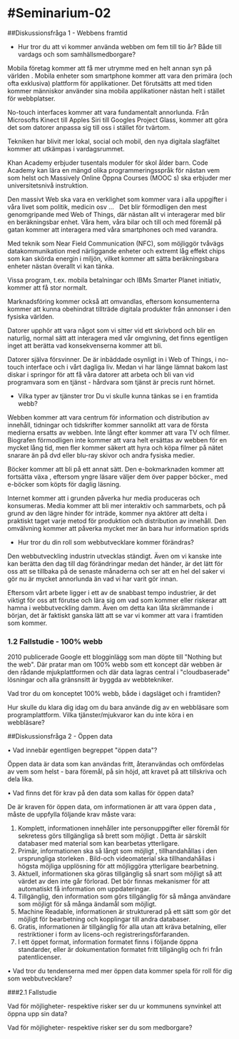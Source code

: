 #Seminarium-02
=============

##Diskussionsfråga 1 - Webbens framtid

* Hur tror du att vi kommer använda webben om fem till tio år? Både till vardags och som samhällsmedborgare?

Mobila företag kommer att få mer utrymme med en helt annan syn på världen . Mobila enheter som smartphone kommer att 
vara den primära (och ofta exklusiva) plattform för applikationer. Det förutsätts att med tiden kommer människor 
använder sina mobila applikationer nästan helt i stället för webbplatser.

No-touch interfaces kommer att vara fundamentalt annorlunda. Från Microsofts Kinect till Apples Siri till Googles 
Project Glass, kommer att göra det som datorer anpassa sig till oss i stället för tvärtom.

Tekniken har blivit mer lokal, social och mobil, den nya digitala slagfältet kommer att utkämpas i vardagsrummet.

Khan Academy erbjuder tusentals moduler för skol ålder barn. Code Academy kan lära en mängd olika programmeringsspråk 
för nästan vem som helst och Massively Online Öppna Courses (MOOC s) ska erbjuder mer universitetsnivå instruktion.

Den massivt Web ska vara en verklighet som kommer vara i alla uppgifter i våra livet som politik, medicin osv ...
 
Det blir förmodligen den mest genomgripande med Web of Things, där nästan allt vi interagerar med blir en beräkningsbar 
enhet. Våra hem, våra bilar och till och med föremål på gatan kommer att interagera med våra smartphones och med 
varandra.

Med teknik som Near Field Communication (NFC), som möjliggör tvåvägs datakommunikation med närliggande enheter och 
extremt låg effekt chips som kan skörda energin i miljön, vilket kommer att sätta beräkningsbara enheter nästan 
överallt vi kan tänka.

Vissa program, t.ex. mobila betalningar och IBMs Smarter Planet initiativ, kommer att få stor normalt.

Marknadsföring kommer också att omvandlas, eftersom konsumenterna kommer att kunna obehindrat tillträde digitala 
produkter från annonser i den fysiska världen.

Datorer upphör att vara något som vi sitter vid ett skrivbord och blir en naturlig, normal sätt att interagera med 
vår omgivning, det finns egentligen inget att berätta vad konsekvenserna kommer att bli.

Datorer själva försvinner. De är inbäddade osynligt in i Web of Things, i no-touch interface och i vårt dagliga liv. 
Medan vi har länge lämnat bakom last diskar i springor för att få våra datorer att arbeta och bli van vid 
programvara som en tjänst - hårdvara som tjänst är precis runt hörnet.

* Vilka typer av tjänster tror Du vi skulle kunna tänkas se i en framtida webb?

Webben kommer att vara centrum för information och distribution av innehåll, tidningar och tidskrifter kommer sannolikt att vara de första medierna ersatts av webben. Inte långt efter kommer att vara TV och filmer. Biografen förmodligen inte kommer att vara helt ersättas av webben för en mycket lång tid, men fler kommer säkert att hyra och köpa filmer på nätet snarare än på dvd eller blu-ray skivor och andra fysiska medier.

Böcker kommer att bli på ett annat sätt. Den e-bokmarknaden kommer att fortsätta växa , eftersom yngre läsare väljer dem över papper böcker., med e-böcker som köpts för daglig läsning.

Internet kommer att i grunden påverka hur media produceras och konsumeras. Media kommer att bli mer interaktiv och sammarbets, och på grund av den lägre hinder för inträde, kommer nya aktörer att delta i praktiskt taget varje metod för produktion och distribution av innehåll. Den omvälvning kommer att påverka mycket mer än bara hur information sprids

* Hur tror du din roll som webbutvecklare kommer förändras?

Den webbutveckling industrin utvecklas ständigt. Även om vi kanske inte kan berätta den dag till dag förändringar medan det händer, är det lätt för oss att se tillbaka på de senaste månaderna och ser att en hel del saker vi gör nu är mycket annorlunda än vad vi har varit gör innan.

Eftersom vårt arbete ligger i ett av de snabbast tempo industrier, är det viktigt för oss att förutse och lära sig om vad som kommer eller riskerar att hamna i webbutveckling damm.
Även om detta kan låta skrämmande i början, det är faktiskt ganska lätt att se var vi kommer att vara i framtiden som kommer.


### 1.2 Fallstudie - 100% webb

2010 publicerade Google ett blogginlägg som man döpte till "Nothing but the web". Där pratar man om 100% webb som ett koncept där webben är den rådande mjukplattformen och där data lagras central i "cloudbaserade" lösningar och alla gränsnsitt är byggda av webbtekniker.

Vad tror du om konceptet 100% webb, både i dagsläget och i framtiden?

Hur skulle du klara dig idag om du bara använde dig av en webbläsare som programplattform. Vilka tjänster/mjukvaror kan du inte köra i en webbläsare?

##Diskussionsfråga 2 - Öppen data

•	Vad innebär egentligen begreppet "öppen data"?

Öppen data är data som kan användas fritt, återanvändas och omfördelas av vem som helst - bara föremål, på sin höjd, att kravet på att tillskriva och dela lika.

•	Vad finns det för krav på den data som kallas för öppen data?

De är kraven för öppen data, om informationen är att vara öppen data , måste de uppfylla följande krav måste vara:

1. Komplett, informationen innehåller inte personuppgifter eller föremål för sekretess görs tillgängliga så brett som möjligt . Detta är särskilt databaser med material som kan bearbetas ytterligare.
2. Primär, informationen ska så långt som möjligt , tillhandahållas i den ursprungliga storleken . Bild-och videomaterial ska tillhandahållas i högsta möjliga upplösning för att möjliggöra ytterligare bearbetning.
3. Aktuell, informationen ska göras tillgänglig så snart som möjligt så att värdet av den inte går förlorad. Det bör finnas mekanismer för att automatiskt få information om uppdateringar.
4. Tillgänglig, den information som görs tillgänglig för så många användare som möjligt för så många ändamål som möjligt.
5. Machine Readable, informationen är strukturerad på ett sätt som gör det möjligt för bearbetning och kopplingar till andra databaser.
6. Gratis, informationen är tillgänglig för alla utan att kräva betalning, eller restriktioner i form av licens-och registreringsförfaranden.
7. I ett öppet format, information formatet finns i följande öppna standarder, eller är dokumentation formatet fritt tillgänglig och fri från patentlicenser.

•	Vad tror du tendenserna med mer öppen data kommer spela för roll för dig som webbutvecklare?


###2.1 Fallstudie

Vad för möjligheter- respektive risker ser du ur kommunens synvinkel att öppna upp sin data?

Vad för möjligheter- respektive risker ser du som medborgare?

